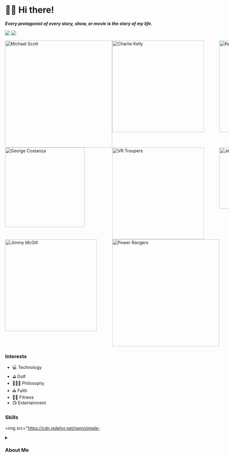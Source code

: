 # 🖖🏾 Hi there!

***Every protagonist of every story, show, or movie is the story of my life.***

<img src="http://github-readme-streak-stats.herokuapp.com?user=theuiguru&theme=Javascript-dark&date_format=M%20j%5B%2C%20Y%5D&background=011E41" /> <img src="https://github-readme-stats.vercel.app/api?username=theuiguru&show_icons=true&theme=flag-india&hide_border=false&border_radius=8px&&count_private=true&include_all_commits=true" />

<div style="display:grid; grid-template-columns:repeat(3, 1fr);"><img src="https://i.imgur.com/HTBxpUz.png" alt="Michael Scott" width="350" />
<img src="https://media2.giphy.com/media/9PaC2UWEsnIG6nXcsn/giphy.gif" alt="Charlie Kelly" width="300" />
<img src="https://media.giphy.com/media/7pyYl7h9VnSyUHYaw9/giphy.gif" alt="Kevin Pearson" width="300" />
<img src="https://media2.giphy.com/media/Yy2H6trIkODoA/giphy.gif" alt="George Costanza" width="260" />
<img src="https://media3.giphy.com/media/DK9NoD7j2nRVm/giphy.gif" alt="VR Troopers" width="300" />
<img src="https://media2.giphy.com/media/LiljwvntZmf4c/giphy.gif" alt="Jesse Pinkman" width="200" />
<img src="https://media1.giphy.com/media/l0EwYGlvQ7STj3wyc/giphy.gif" alt="Jimmy McGill" width="300" />
<img src="https://media4.giphy.com/media/b3Owrrk9ZsC4w/giphy.gif" alt="Power Rangers" width="350" /></div>

### Interests
- 💻 Technology
- ⛳ Golf
- 🧘🏽‍♂️ Philosophy
- ⛪️ Faith
- 🏋️‍♂️ Fitness
- 📺 Entertainment

### Skills
<img src="https://cdn.jsdelivr.net/npm/simple-<details>
 <summary><h3>About Me</h3></summary>icons@v3/icons/html5.svg" alt="HTML5" width="25" align="left">
<img src="https://cdn.jsdelivr.net/npm/simple-icons@v3/icons/css3.svg" alt="CSS3" width="25" align="left">
<img src="https://cdn.jsdelivr.net/npm/simple-icons@v3/icons/javascript.svg" alt="JavaScript" width="25" align="left">
<img src="https://cdn.jsdelivr.net/npm/simple-icons@v3/icons/jquery.svg" alt="jQuery" width="25" align="left">
<img src="https://cdn.jsdelivr.net/npm/simple-icons@v3/icons/react.svg" alt="React" width="25" align="left">
<img src="https://cdn.jsdelivr.net/npm/simple-icons@5.19.0/icons/vuedotjs.svg" alt="Vue" width="25" align="left">
<img src="https://cdn.jsdelivr.net/npm/simple-icons@5.19.0/icons/nodedotjs.svg" alt="nodeJS" width="25" align="left">
<img src="https://cdn.jsdelivr.net/npm/simple-icons@v3/icons/java.svg" alt="Java" width="25" align="left">
<img src="https://cdn.jsdelivr.net/npm/simple-icons@v3/icons/csharp.svg" alt="C#" width="25" align="left">
<img src="https://cdn.jsdelivr.net/npm/simple-icons@v3/icons/mysql.svg" alt="MySQL" width="25" align="left">
<img src="https://cdn.jsdelivr.net/npm/simple-icons@v3/icons/php.svg" alt="PHP" width="25" align="left">
<img src="https://cdn.jsdelivr.net/npm/simple-icons@v3/icons/python.svg" alt="Python" width="25" align="left">
<img src="https://cdn.jsdelivr.net/npm/simple-icons@v3/icons/ruby.svg" alt="Ruby" width="25" align="left">
<img src="https://cdn.jsdelivr.net/npm/simple-icons@v3/icons/r.svg" alt="R" width="25" align="left">
<img src="https://cdn.jsdelivr.net/npm/simple-icons@5.19.0/icons/pwa.svg" alt="PWA" width="25" align="left">
<img src="https://cdn.jsdelivr.net/npm/simple-icons@v3/icons/react.svg" alt="React Native" width="25" align="left">
<img src="https://cdn.jsdelivr.net/npm/simple-icons@v3/icons/flutter.svg" alt="Flutter" width="25" align="left">

### Follow Me
<a href="https://theuiguru.blogspot.com" target="_blank"><img src="https://cdn.jsdelivr.net/npm/simple-icons@v3/icons/blogger.svg" alt="Blogger" width="23"></a> 
<a href="https://codepen.io/cthomas" target="_blank"><img src="https://cdn.jsdelivr.net/npm/simple-icons@v3/icons/codepen.svg" alt="CodePen" width="23"></a> 
<a href="https://twitter.com/cthomas1211" target="_blank"><img src="https://cdn.jsdelivr.net/npm/simple-icons@v3/icons/twitter.svg" alt="Twitter" width="23"></a> 
<a href="https://linkedin.com/in/christhomas101" target="_blank"><img src="https://cdn.jsdelivr.net/npm/simple-icons@v3/icons/linkedin.svg" alt="LinkedIn" width="23"></a> 
<a href="https://instagr.am/cthomas1211" target="_blank"><img src="https://cdn.jsdelivr.net/npm/simple-icons@v3/icons/instagram.svg" alt="Instagram" width="23"></a> 
<a href="https://youtube.com/ndnweb24" target="_blank"><img src="https://cdn.jsdelivr.net/npm/simple-icons@v3/icons/youtube.svg" alt="YouTube" width="23"></a>
